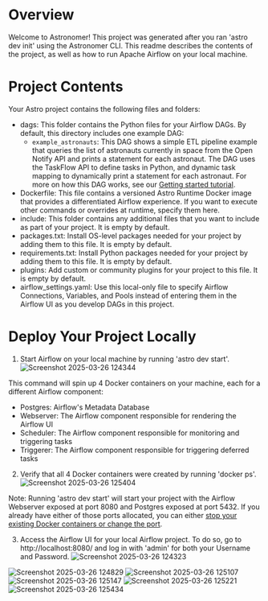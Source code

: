 Overview
========

Welcome to Astronomer! This project was generated after you ran 'astro dev init' using the Astronomer CLI. This readme describes the contents of the project, as well as how to run Apache Airflow on your local machine.

Project Contents
================

Your Astro project contains the following files and folders:

- dags: This folder contains the Python files for your Airflow DAGs. By default, this directory includes one example DAG:
    - `example_astronauts`: This DAG shows a simple ETL pipeline example that queries the list of astronauts currently in space from the Open Notify API and prints a statement for each astronaut. The DAG uses the TaskFlow API to define tasks in Python, and dynamic task mapping to dynamically print a statement for each astronaut. For more on how this DAG works, see our [Getting started tutorial](https://www.astronomer.io/docs/learn/get-started-with-airflow).
- Dockerfile: This file contains a versioned Astro Runtime Docker image that provides a differentiated Airflow experience. If you want to execute other commands or overrides at runtime, specify them here.
- include: This folder contains any additional files that you want to include as part of your project. It is empty by default.
- packages.txt: Install OS-level packages needed for your project by adding them to this file. It is empty by default.
- requirements.txt: Install Python packages needed for your project by adding them to this file. It is empty by default.
- plugins: Add custom or community plugins for your project to this file. It is empty by default.
- airflow_settings.yaml: Use this local-only file to specify Airflow Connections, Variables, and Pools instead of entering them in the Airflow UI as you develop DAGs in this project.

Deploy Your Project Locally
===========================

1. Start Airflow on your local machine by running 'astro dev start'.
![Screenshot 2025-03-26 124344](https://github.com/user-attachments/assets/109e554c-d9ab-45f2-afe8-327b63c3f0d4)

This command will spin up 4 Docker containers on your machine, each for a different Airflow component:

- Postgres: Airflow's Metadata Database
- Webserver: The Airflow component responsible for rendering the Airflow UI
- Scheduler: The Airflow component responsible for monitoring and triggering tasks
- Triggerer: The Airflow component responsible for triggering deferred tasks

2. Verify that all 4 Docker containers were created by running 'docker ps'.
![Screenshot 2025-03-26 125404](https://github.com/user-attachments/assets/8b4249e0-f0dc-40f1-aed6-5f5b0331f2ff)

Note: Running 'astro dev start' will start your project with the Airflow Webserver exposed at port 8080 and Postgres exposed at port 5432. If you already have either of those ports allocated, you can either [stop your existing Docker containers or change the port](https://www.astronomer.io/docs/astro/cli/troubleshoot-locally#ports-are-not-available-for-my-local-airflow-webserver).

3. Access the Airflow UI for your local Airflow project. To do so, go to http://localhost:8080/ and log in with 'admin' for both your Username and Password.
![Screenshot 2025-03-26 124323](https://github.com/user-attachments/assets/a2464d2e-b826-4c03-8565-3b89092e65ac)


![Screenshot 2025-03-26 124829](https://github.com/user-attachments/assets/e2fd63ba-1e50-42b0-ac68-149452d6bb2c)
![Screenshot 2025-03-26 125107](https://github.com/user-attachments/assets/53f9fdf7-ffdf-4998-be6a-4920510c40e5)
![Screenshot 2025-03-26 125147](https://github.com/user-attachments/assets/ebbc1056-649f-470a-ab81-d41d3928ae7f)
![Screenshot 2025-03-26 125221](https://github.com/user-attachments/assets/eb7138ef-57b8-456b-bf32-bc19b57f0b54)
![Screenshot 2025-03-26 125434](https://github.com/user-attachments/assets/e13c7d75-97e2-46d9-b4df-ea4351d6d0d8)
